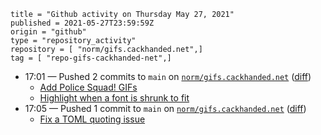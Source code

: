 ```
title = "Github activity on Thursday May 27, 2021"
published = 2021-05-27T23:59:59Z
origin = "github"
type = "repository_activity"
repository = [ "norm/gifs.cackhanded.net",]
tag = [ "repo-gifs-cackhanded-net",]
```

* 17:01 — Pushed 2 commits to `main` on [`norm/gifs.cackhanded.net`](https://github.com/norm/gifs.cackhanded.net) ([diff](https://github.com/norm/gifs.cackhanded.net/compare/49dc08bf4ac491990e4fabd6bec1504e300e399c..f3945316dc711ae5d9a1e7976533b7076d867959))
  * [Add Police Squad! GIFs](https://github.com/norm/gifs.cackhanded.net/commit/da4e5fd7ce35bb22268efbed58089ba7ab45ba1e)
  * [Highlight when a font is shrunk to fit](https://github.com/norm/gifs.cackhanded.net/commit/f3945316dc711ae5d9a1e7976533b7076d867959)
* 17:05 — Pushed 1 commit to `main` on [`norm/gifs.cackhanded.net`](https://github.com/norm/gifs.cackhanded.net) ([diff](https://github.com/norm/gifs.cackhanded.net/compare/f3945316dc711ae5d9a1e7976533b7076d867959..540c28817dc7c0da5acdc5281524f6f5c95a410a))
  * [Fix a TOML quoting issue](https://github.com/norm/gifs.cackhanded.net/commit/540c28817dc7c0da5acdc5281524f6f5c95a410a)

